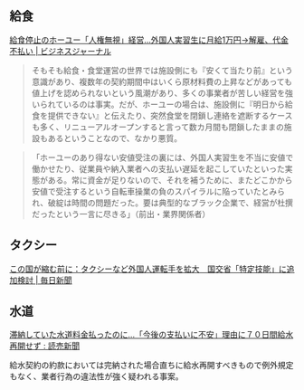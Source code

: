 ## 給食

[給食停止のホーユー「人権無視」経営…外国人実習生に月給1万円→解雇、代金不払い | ビジネスジャーナル](https://biz-journal.jp/2023/09/post_359145.html)

> そもそも給食・食堂運営の世界では施設側にも『安くて当たり前』という意識があり、複数年の契約期間中はいくら原材料費の上昇などがあっても値上げを認められないという風潮があり、多くの事業者が苦しい経営を強いられているのは事実。だが、ホーユーの場合は、施設側に『明日から給食を提供できない』と伝えたり、突然食堂を閉鎖し連絡を遮断するケースも多く、リニューアルオープンすると言って数カ月間も閉鎖したままの施設もあるということなので、なかり悪質。

> 「ホーユーのあり得ない安値受注の裏には、外国人実習生を不当に安値で働かせたり、従業員や納入業者への支払い遅延を起こしていたといった実態がある。常に資金が足りないので、それを補うために、またどこかから安値で受注するという自転車操業の負のスパイラルに陥っていたとみられ、破綻は時間の問題だった。要は典型的なブラック企業で、経営が杜撰だったという一言に尽きる」（前出・業界関係者）

## タクシー

[この国が縮む前に：タクシーなど外国人運転手を拡大　国交省「特定技能」に追加検討 | 毎日新聞](https://mainichi.jp/articles/20230911/k00/00m/020/257000c)

## 水道

[滞納していた水道料金払ったのに…「今後の支払いに不安」理由に７０日間給水再開せず : 読売新聞](https://www.yomiuri.co.jp/national/20230911-OYT1T50194/)

給水契約の約款においては完納された場合直ちに給水再開すべきもので例外規定もなく、業者行為の違法性が強く疑われる事案。
